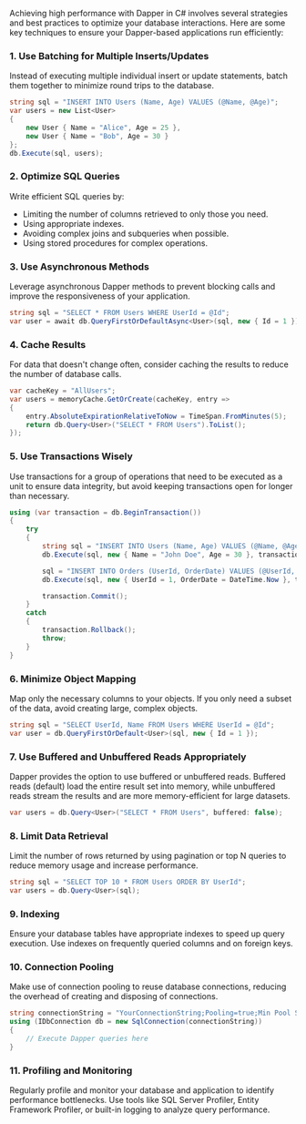 Achieving high performance with Dapper in C# involves several strategies and best practices to optimize your database interactions. Here are some key techniques to ensure your Dapper-based applications run efficiently:

### 1. Use Batching for Multiple Inserts/Updates
Instead of executing multiple individual insert or update statements, batch them together to minimize round trips to the database.
```csharp
string sql = "INSERT INTO Users (Name, Age) VALUES (@Name, @Age)";
var users = new List<User>
{
    new User { Name = "Alice", Age = 25 },
    new User { Name = "Bob", Age = 30 }
};
db.Execute(sql, users);
```

### 2. Optimize SQL Queries
Write efficient SQL queries by:
- Limiting the number of columns retrieved to only those you need.
- Using appropriate indexes.
- Avoiding complex joins and subqueries when possible.
- Using stored procedures for complex operations.

### 3. Use Asynchronous Methods
Leverage asynchronous Dapper methods to prevent blocking calls and improve the responsiveness of your application.
```csharp
string sql = "SELECT * FROM Users WHERE UserId = @Id";
var user = await db.QueryFirstOrDefaultAsync<User>(sql, new { Id = 1 });
```

### 4. Cache Results
For data that doesn't change often, consider caching the results to reduce the number of database calls.
```csharp
var cacheKey = "AllUsers";
var users = memoryCache.GetOrCreate(cacheKey, entry =>
{
    entry.AbsoluteExpirationRelativeToNow = TimeSpan.FromMinutes(5);
    return db.Query<User>("SELECT * FROM Users").ToList();
});
```

### 5. Use Transactions Wisely
Use transactions for a group of operations that need to be executed as a unit to ensure data integrity, but avoid keeping transactions open for longer than necessary.
```csharp
using (var transaction = db.BeginTransaction())
{
    try
    {
        string sql = "INSERT INTO Users (Name, Age) VALUES (@Name, @Age)";
        db.Execute(sql, new { Name = "John Doe", Age = 30 }, transaction);

        sql = "INSERT INTO Orders (UserId, OrderDate) VALUES (@UserId, @OrderDate)";
        db.Execute(sql, new { UserId = 1, OrderDate = DateTime.Now }, transaction);

        transaction.Commit();
    }
    catch
    {
        transaction.Rollback();
        throw;
    }
}
```

### 6. Minimize Object Mapping
Map only the necessary columns to your objects. If you only need a subset of the data, avoid creating large, complex objects.
```csharp
string sql = "SELECT UserId, Name FROM Users WHERE UserId = @Id";
var user = db.QueryFirstOrDefault<User>(sql, new { Id = 1 });
```

### 7. Use Buffered and Unbuffered Reads Appropriately
Dapper provides the option to use buffered or unbuffered reads. Buffered reads (default) load the entire result set into memory, while unbuffered reads stream the results and are more memory-efficient for large datasets.
```csharp
var users = db.Query<User>("SELECT * FROM Users", buffered: false);
```

### 8. Limit Data Retrieval
Limit the number of rows returned by using pagination or top N queries to reduce memory usage and increase performance.
```csharp
string sql = "SELECT TOP 10 * FROM Users ORDER BY UserId";
var users = db.Query<User>(sql);
```

### 9. Indexing
Ensure your database tables have appropriate indexes to speed up query execution. Use indexes on frequently queried columns and on foreign keys.

### 10. Connection Pooling
Make use of connection pooling to reuse database connections, reducing the overhead of creating and disposing of connections.
```csharp
string connectionString = "YourConnectionString;Pooling=true;Min Pool Size=5;Max Pool Size=50;";
using (IDbConnection db = new SqlConnection(connectionString))
{
    // Execute Dapper queries here
}
```

### 11. Profiling and Monitoring
Regularly profile and monitor your database and application to identify performance bottlenecks. Use tools like SQL Server Profiler, Entity Framework Profiler, or built-in logging to analyze query performance.
